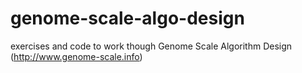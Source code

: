 # genome-scale-algo-design
exercises and code to work though Genome Scale Algorithm Design (http://www.genome-scale.info)
